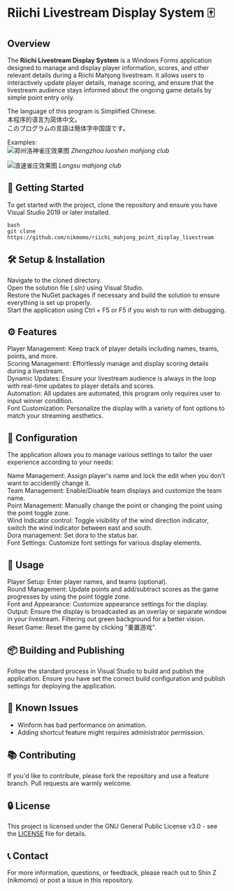 # Riichi Livestream Display System 🀄

## Overview
The **Riichi Livestream Display System** is a Windows Forms application designed to manage and display player information, scores, and other relevant details during a Riichi Mahjong livestream. It allows users to interactively update player details, manage scoring, and ensure that the livestream audience stays informed about the ongoing game details by simple point entry only.  

The language of this program is Simplified Chinese.  
本程序的语言为简体中文。  
このプログラムの言語は簡体字中国語です。  
  
Examples:  
![郑州洛神雀庄效果图](material/show2.png)
*Zhengzhou luoshen mahjong club*

![浪速雀庄效果图](material/show1.png)
*Langsu mahjong club*

## 🚀 Getting Started
To get started with the project, clone the repository and ensure you have Visual Studio 2019 or later installed.  

```
bash
git clone https://github.com/nikmomo/riichi_mahjong_point_display_livestream
```

## 🛠 Setup & Installation
Navigate to the cloned directory.  
Open the solution file (.sln) using Visual Studio.  
Restore the NuGet packages if necessary and build the solution to ensure everything is set up properly.  
Start the application using Ctrl + F5 or F5 if you wish to run with debugging.  

## ⚙ Features
Player Management: Keep track of player details including names, teams, points, and more.  
Scoring Management: Effortlessly manage and display scoring details during a livestream.  
Dynamic Updates: Ensure your livestream audience is always in the loop with real-time updates to player details and scores.  
Automation: All updates are automated, this program only requires user to input winner condition.  
Font Customization: Personalize the display with a variety of font options to match your streaming aesthetics.  

## 📝 Configuration
The application allows you to manage various settings to tailor the user experience according to your needs:  
  
Name Management: Assign player's name and lock the edit when you don't want to accidently change it.  
Team Management: Enable/Disable team displays and customize the team name.  
Point Management: Manually change the point or changing the point using the point toggle zone.  
Wind Indicator control: Toggle visibility of the wind direction indicator, switch the wind indicator between east and south.  
Dora management: Set dora to the status bar.  
Font Settings: Customize font settings for various display elements.  

## 🔄 Usage
Player Setup: Enter player names, and teams (optional).  
Round Management: Update points and add/subtract scores as the game progresses by using the point toggle zone.  
Font and Appearance: Customize appearance settings for the display.  
Output: Ensure the display is broadcasted as an overlay or separate window in your livestream. Filtering out green background for a better vision.  
Reset Game: Reset the game by clicking "重置游戏".  

## 📦 Building and Publishing
Follow the standard process in Visual Studio to build and publish the application. Ensure you have set the correct build configuration and publish settings for deploying the application.  

## 🛑 Known Issues
- Winform has bad performance on animation.  
- Adding shortcut feature might requires administrator permission.  

## 📚 Contributing
If you'd like to contribute, please fork the repository and use a feature branch. Pull requests are warmly welcome.  

## 🔒 License
This project is licensed under the GNU General Public License v3.0 - see the [LICENSE](LICENSE) file for details.  

## 📞 Contact
For more information, questions, or feedback, please reach out to Shin Z (nikmomo) or post a issue in this repository.  
